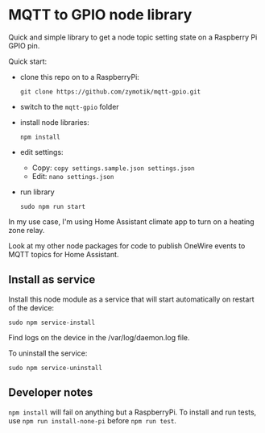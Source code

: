 # MQTT to GPIO node library

Quick and simple library to get a node topic setting state on a Raspberry Pi GPIO pin.

Quick start:
    
* clone this repo on to a RaspberryPi:

    `git clone https://github.com/zymotik/mqtt-gpio.git`

* switch to the `mqtt-gpio` folder

* install node libraries:

    `npm install`

* edit settings:

    * Copy: 
        `copy settings.sample.json settings.json`
    * Edit:
        `nano settings.json`

* run library

    `sudo npm run start`

In my use case, I'm using Home Assistant climate app to turn on a heating zone relay.

Look at my other node packages for code to publish OneWire events to MQTT topics for Home Assistant.

## Install as service

Install this node module as a service that will start automatically on restart of the device:

`sudo npm service-install`

Find logs on the device in the /var/log/daemon.log file.

To uninstall the service:

`sudo npm service-uninstall`

## Developer notes

`npm install` will fail on anything but a RaspberryPi. To install and run tests, use `npm run install-none-pi` before `npm run test`.
